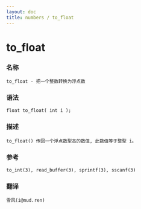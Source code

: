 ```yaml
---
layout: doc
title: numbers / to_float
---
```

# to_float

### 名称

    to_float - 把一个整数转换为浮点数

### 语法

    float to_float( int i );

### 描述

    to_float() 传回一个浮点数型态的数值, 此数值等于整型 i。

### 参考

    to_int(3), read_buffer(3), sprintf(3), sscanf(3)

### 翻译

    雪风(i@mud.ren)
